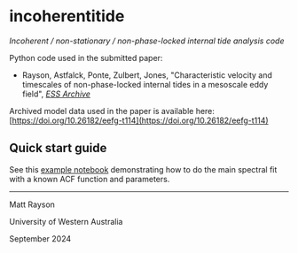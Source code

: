 # incoherentitide
*Incoherent / non-stationary / non-phase-locked internal tide analysis code*

Python code used in the submitted paper:
- Rayson, Astfalck, Ponte, Zulbert, Jones, "Characteristic velocity and timescales of non-phase-locked internal tides in a mesoscale eddy field", [*ESS Archive* ](https://essopenarchive.org/users/399594/articles/1223022-characteristic-velocity-and-timescales-of-non-phase-locked-internal-tides-in-a-mesoscale-eddy-field)

Archived model data used in the paper is available here:
  [https://doi.org/10.26182/eefg-t114](https://doi.org/10.26182/eefg-t114)

## Quick start guide

See this [example notebook](NOTEBOOKS/example_spectral_fitting_whittle_synthetic.ipynb) demonstrating how to do the main spectral fit with a known ACF function and parameters.

---

Matt Rayson

University of Western Australia

September 2024



